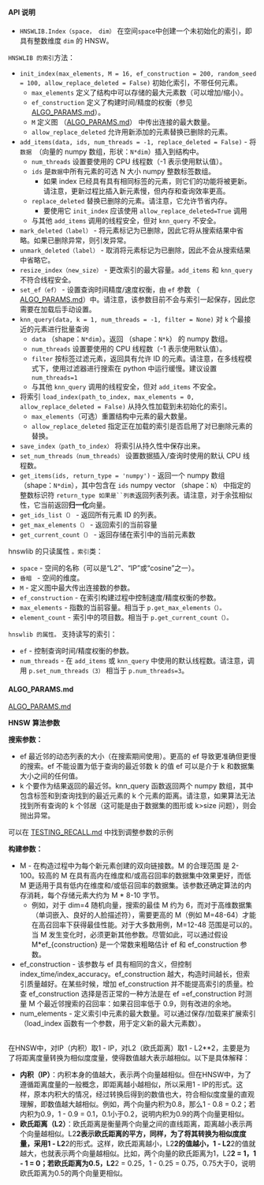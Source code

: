 #### API 说明

- `HNSWLIB.Index（space， dim）` 在空间`space`中创建一个未初始化的索引，即具有整数维度 `dim` 的 HNSW。

`HNSWLIB 的索引`方法：

- `init_index(max_elements, M = 16, ef_construction = 200, random_seed = 100, allow_replace_deleted = False)` 初始化索引，不带任何元素。
  - `max_elements` 定义了结构中可以存储的最大元素数（可以增加/缩小）。
  - `ef_construction` 定义了构建时间/精度的权衡（参见 [ALGO_PARAMS.md](https://github.com/nmslib/hnswlib/blob/master/ALGO_PARAMS.md)）。
  - `M` 定义图 （[ALGO_PARAMS.md](https://github.com/nmslib/hnswlib/blob/master/ALGO_PARAMS.md)） 中传出连接的最大数量。
  - `allow_replace_deleted` 允许用新添加的元素替换已删除的元素。
- `add_items(data, ids, num_threads = -1, replace_deleted = False)` - 将`数据 `（向量的 numpy 数组，形状：`N*dim`）插入到结构中。
  - `num_threads` 设置要使用的 CPU 线程数（-1 表示使用默认值）。
  - `ids` 是`数据`中所有元素的可选 N 大小 numpy 整数标签数组。
    - 如果 index 已经具有具有相同标签的元素，则它们的功能将被更新。请注意，更新过程比插入新元素慢，但内存和查询效率更高。
  - `replace_deleted` 替换已删除的元素。请注意，它允许节省内存。
    - 要使用它 `init_index` 应该使用 `allow_replace_deleted=True` 调用
  - 与其他 `add_items` 调用的线程安全，但对 `knn_query` 不安全。
- `mark_deleted（label）` - 将元素标记为已删除，因此它将从搜索结果中省略。如果已删除异常，则引发异常。
- `unmark_deleted（label）` - 取消将元素标记为已删除，因此不会从搜索结果中省略它。
- `resize_index（new_size）` - 更改索引的最大容量。`add_items` 和 `knn_query` 不符合线程安全。
- `set_ef（ef）` - 设置查询时间精度/速度权衡，由 `ef` 参数 （ [ALGO_PARAMS.md](https://github.com/nmslib/hnswlib/blob/master/ALGO_PARAMS.md)）中。请注意，该参数目前不会与索引一起保存，因此您需要在加载后手动设置。
- `knn_query(data, k = 1, num_threads = -1, filter = None)` 对 `k` 个最接近的元素进行批量查询
  - `data` （shape：`N*dim`）。返回 （shape：`N*k`） 的 numpy 数组。
  - `num_threads` 设置要使用的 CPU 线程数（-1 表示使用默认值）。
  - `filter` 按标签过滤元素，返回具有允许 ID 的元素。请注意，在多线程模式下，使用过滤器进行搜索在 python 中运行缓慢。建议设置 `num_threads=1`
  - 与其他 `knn_query` 调用的线程安全，但对 `add_items` 不安全。
- 将索引 `load_index(path_to_index, max_elements = 0, allow_replace_deleted = False)` 从持久性加载到未初始化的索引。
  - `max_elements`（可选）重置结构中元素的最大数量。
  - `allow_replace_deleted` 指定正在加载的索引是否启用了对已删除元素的替换。
- `save_index（path_to_index）` 将索引从持久性中保存出来。
- `set_num_threads（num_threads）` 设置数据插入/查询时使用的默认 CPU 线程数。
- `get_items(ids, return_type = 'numpy')` - 返回一个 numpy 数组 （shape：`N*dim`），其中包含在 `ids` numpy vector （shape：`N`） 中指定的整数标识符 `return_type 如果是``列表`返回列表列表。请注意，对于余弦相似性，它当前返回**归一化**向量。
- `get_ids_list（）` - 返回所有元素 ID 的列表。
- `get_max_elements（）` - 返回索引的当前容量
- `get_current_count（）` - 返回存储在索引中的当前元素数

hnswlib 的只读属性 `。索引`类：

- `space` - 空间的名称（可以是“L2”、“IP”或“cosine”之一）。
- `昏暗 ` - 空间的维度。
- `M` - 定义图中最大传出连接数的参数。
- `ef_construction` - 在索引构建过程中控制速度/精度权衡的参数。
- `max_elements` - 指数的当前容量。相当于 `p.get_max_elements（）。`
- `element_count` - 索引中的项目数。相当于 `p.get_current_count（）。`

`hnswlib 的属性。` 支持读写的索引：

- `ef` - 控制查询时间/精度权衡的参数。
- `num_threads` - 在 `add_items` 或 `knn_query` 中使用的默认线程数。请注意，调用 `p.set_num_threads（3）` 相当于 `p.num_threads=3`。


#### ALGO_PARAMS.md
[ALGO_PARAMS.md](https://github.com/nmslib/hnswlib/blob/master/ALGO_PARAMS.md)

**HNSW** **算法参数**

 **搜索参数：**

- ef 最近邻的动态列表的大小（在搜索期间使用）。更高的 ef 导致更准确但更慢的搜索。ef 不能设置为低于查询的最近邻数 k 的值 ef 可以是介于 k 和数据集大小之间的任何值。
- k 个要作为结果返回的最近邻。knn_query 函数返回两个 numpy 数组，其中包含标签和到查询找到的最近元素的 k 个元素的距离。请注意，如果算法无法找到所有查询的 k 个邻居（这可能是由于数据集的图形或 k>size 问题），则会抛出异常。

可以在 [TESTING_RECALL.md](https://github.com/nmslib/hnswlib/blob/master/TESTING_RECALL.md) 中找到调整参数的示例

 **构建参数：**

- M - 在构造过程中为每个新元素创建的双向链接数。M 的合理范围 是 2-100。较高的 M 在具有高内在维度和/或高召回率的数据集中效果更好，而低 M 更适用于具有低内在维度和/或低召回率的数据集。该参数还确定算法的内存消耗，每个存储元素大约为 M * 8-10 字节。
    - 例如，对于 dim=4 随机向量，搜索的最佳 M 约为 6，而对于高维数据集（单词嵌入、良好的人脸描述符），需要更高的 M（例如 M=48-64）才能在高召回率下获得最佳性能。对于大多数用例，M=12-48 范围是可以的。当 M 发生变化时，必须更新其他参数。尽管如此，可以通过假设 M*ef_{construction} 是一个常数来粗略估计 ef 和 ef_construction 参数。
- ef_construction - 该参数与 ef 具有相同的含义，但控制 index_time/index_accuracy。ef_construction 越大，构造时间越长，但索引质量越好。在某些时候，增加 ef_construction 并不能提高索引的质量。检查 ef_construction 选择是否正常的一种方法是在 ef =ef_construction 时测量 M 个最近邻搜索的召回率：如果召回率低于 0.9，则有改进的余地。
- num_elements - 定义索引中元素的最大数量。可以通过保存/加载来扩展索引（load_index 函数有一个参数，用于定义新的最大元素数）。

 


##
在HNSW中，对IP（内积）取1 - IP，对L2（欧氏距离）取1 - L2**2，主要是为了将距离度量转换为相似度度量，使得数值越大表示越相似。以下是具体解释：
- **内积（IP）**：内积本身的值越大，表示两个向量越相似。但在HNSW中，为了遵循距离度量的一般概念，即距离越小越相似，所以采用1 - IP的形式。这样，原本内积大的情况，经过转换后得到的数值也大，符合相似度度量的直观理解，即数值越大越相似。例如，两个向量内积为0.8，那么1 - 0.8 = 0.2；若内积为0.9，1 - 0.9 = 0.1，0.1小于0.2，说明内积为0.9的两个向量更相似。
- **欧氏距离（L2）**：欧氏距离是衡量两个向量之间的直线距离，距离越小表示两个向量越相似。L2**2表示欧氏距离的平方，同样，为了将其转换为相似度度量，采用1 - L2**2的形式。这样，欧氏距离越小，L2**2的值越小，1 - L2**2的值就越大，也就表示两个向量越相似。比如，两个向量的欧氏距离为1，L2**2 = 1，1 - 1 = 0；若欧氏距离为0.5，L2**2 = 0.25，1 - 0.25 = 0.75，0.75大于0，说明欧氏距离为0.5的两个向量更相似。